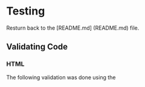 # Testing

Resturn back to the [README.md] (README.md) file.

## Validating Code

### HTML

The following validation was done using the